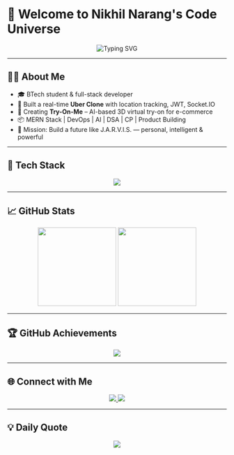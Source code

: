 # 🚀 Welcome to Nikhil Narang's Code Universe

<div align="center">
  <img src="https://readme-typing-svg.demolab.com?font=Fira+Code&weight=900&size=40&duration=3000&pause=1000&color=00FFD5&center=true&vCenter=true&multiline=true&width=1000&height=100&lines=Code.+Create.+Conquer.;Building+AI-Powered+Experiences.;Ready+for+the+Next+Big+Thing!" alt="Typing SVG" />
</div>

---

## 👨‍💻 About Me

- 🎓 BTech student & full-stack developer  
- 🚗 Built a real-time **Uber Clone** with location tracking, JWT, Socket.IO  
- 🧠 Creating **Try-On-Me** – AI-based 3D virtual try-on for e-commerce  
- 📦 MERN Stack | DevOps | AI | DSA | CP | Product Building  
- 🦾 Mission: Build a future like J.A.R.V.I.S. — personal, intelligent & powerful

---

## 🚀 Tech Stack

<div align="center">
  <img src="https://skillicons.dev/icons?i=js,ts,react,nextjs,nodejs,express,mongodb,threejs,python,git,github,docker,vercel,figma" />
</div>

---

## 📈 GitHub Stats

<div align="center">
  <img height="180em" src="https://github-readme-stats.vercel.app/api?username=narang25&show_icons=true&theme=radical&hide_border=true" />
  <img height="180em" src="https://github-readme-stats.vercel.app/api/top-langs/?username=narang25&layout=compact&theme=radical&hide_border=true" />
</div>

---

## 🏆 GitHub Achievements

<div align="center">
  <img src="https://github-profile-trophy.vercel.app/?username=narang25&theme=radical&no-frame=true&no-bg=true&column=7&margin-w=15" />
</div>

---

## 🌐 Connect with Me

<div align="center">
  <a href="https://linkedin.com/in/nikhilnarang" target="_blank">
    <img src="https://img.shields.io/badge/LinkedIn-Nikhil%20Narang-0077B5?style=for-the-badge&logo=linkedin&logoColor=white" />
  </a>
  <a href="mailto:nikhilnarang2505@gmail.com">
    <img src="https://img.shields.io/badge/Gmail-nikhilnarang2505-EA4335?style=for-the-badge&logo=gmail&logoColor=white" />
  </a>
</div>

---

## 💡 Daily Quote

<div align="center">
  <img src="https://quotes-github-readme.vercel.app/api?type=horizontal&theme=dark" />
</div>
